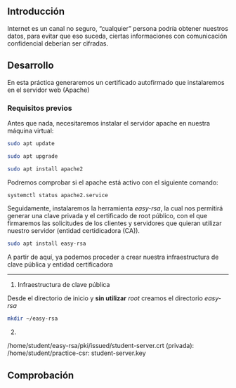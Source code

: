## Introducción 
Internet es un canal no seguro, “cualquier” persona podría obtener nuestros datos, para evitar que eso suceda, ciertas informaciones con comunicación confidencial deberían ser cifradas.


## Desarrollo

En esta práctica generaremos un certificado autofirmado que instalaremos en el servidor web (Apache)

### Requisitos previos

Antes que nada, necesitaremos instalar el servidor apache en nuestra máquina virtual:
```bash
sudo apt update
```
```bash
sudo apt upgrade
```
```bash
sudo apt install apache2
```

Podremos comprobar si el apache está activo con el siguiente comando:
```bash
systemctl status apache2.service
```

Seguidamente, instalaremos la herramienta *easy-rsa*, la cual nos permitirá generar una clave privada y el certificado de root público, con el que firmaremos las solicitudes de los clientes y servidores que quieran utilizar nuestro servidor (entidad certidicadora (CA)).
```bash
sudo apt install easy-rsa
```
A partir de aquí, ya podemos proceder a crear nuestra infraestructura de clave pública y entidad certificadora

---

1. Infraestructura de clave pública

Desde el directorio de inicio y **sin utilizar** *root* creamos el directorio *easy-rsa*
```bash
mkdir ~/easy-rsa
```


2. 


 /home/student/easy-rsa/pki/issued/student-server.crt
(privada): /home/student/practice-csr: student-server.key

## Comprobación

